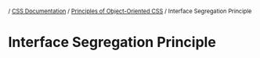 <sub>/ [CSS Documentation](..) / [Principles of Object-Oriented CSS](.) / Interface Segregation Principle</sub>

# Interface Segregation Principle

